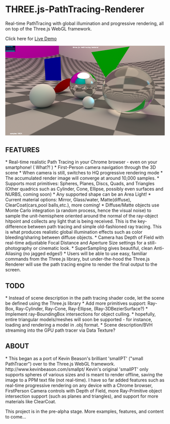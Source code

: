 # THREE.js-PathTracing-Renderer
Real-time PathTracing with global illumination and progressive rendering, all on top of the Three.js WebGL framework. <br>

Click here for [Live Demo](https://erichlof.github.io/THREE.js-PathTracing-Renderer/ThreeJS_PathTracing_Renderer.html)

![](threejsPathTracing.png)

<h2>FEATURES</h2>
* Real-time realistic Path Tracing in your Chrome browser - even on your smartphone! ( What?! )
* First-Person camera navigation through the 3D scene
* When camera is still, switches to HQ progressive rendering mode
* The accumulated render image will converge at around 10,000 samples.
* Supports most primitives: Spheres, Planes, Discs, Quads, and Triangles (Other quadrics such as Cylinder, Cone, Ellipse, possibly even surfaces and NURBS, coming soon)
* Any supported shape can be an Area Light!
* Current material options: Mirror, Glass/water, Matte(diffuse), ClearCoat(cars,pool balls,etc.), more coming! 
* Diffuse/Matte objects use Monte Carlo integration (a random process, hence the visual noise) to sample the unit-hemisphere oriented around the normal of the ray-object hitpoint and collects any light that is being received.  This is the key-difference between path tracing and simple old-fashioned ray tracing.  This is what produces realistic global illumination effects such as color bleeding/sharing between diffuse objects.
* Camera has Depth of Field with real-time adjustable Focal Distance and Aperture Size settings for a still-photography or cinematic look.
* SuperSampling gives beautiful, clean Anti-Aliasing (no jagged edges!)
* Users will be able to use easy, familiar commands from the Three.js library, but under-the-hood the Three.js Renderer will use the path tracing engine to render the final output to the screen.


<h2>TODO</h2>
* Instead of scene description in the path tracing shader code, let the scene be defined using the Three.js library
* Add more primitives support: Ray-Box, Ray-Cylinder, Ray-Cone, Ray-Ellipse, (Ray-3DBezierSurface?)
* Implement ray-BoundingBox intersections for object culling.
* hopefully, entire triangular models/meshes will soon be supported - for instance, loading and rendering a model in .obj format.
* Scene description/BVH streaming into the GPU path tracer via Data Texture?


<h2>ABOUT</h2>
* This began as a port of Kevin Beason's brilliant 'smallPT' ("small PathTracer") over to the Three.js WebGL framework.  http://www.kevinbeason.com/smallpt/  Kevin's original 'smallPT' only supports spheres of various sizes and is meant to render offline, saving the image to a PPM text file (not real-time). I have so far added features such as real-time progressive rendering on any device with a Chrome browser, FirstPerson Camera controls with Depth of Field, more Ray-Primitive object intersection support (such as planes and triangles), and support for more materials like ClearCoat. 

This project is in the pre-alpha stage.  More examples, features, and content to come...
